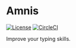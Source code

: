 <!--
	Copyright Myles Trevino
	Licensed under the Apache License, Version 2.0
	http://www.apache.org/licenses/LICENSE-2.0
-->


# Amnis
[![License](https://img.shields.io/badge/License-Apache%202.0-h?style=flat-square)](https://github.com/Myles-Trevino/Amnis/blob/main/LICENSE)
[![CircleCI](https://img.shields.io/circleci/build/gh/Myles-Trevino/Amnis/main?style=flat-square&logo=circleci&logoColor=white)](https://app.circleci.com/pipelines/github/Myles-Trevino/Amnis)


Improve your typing skills.
